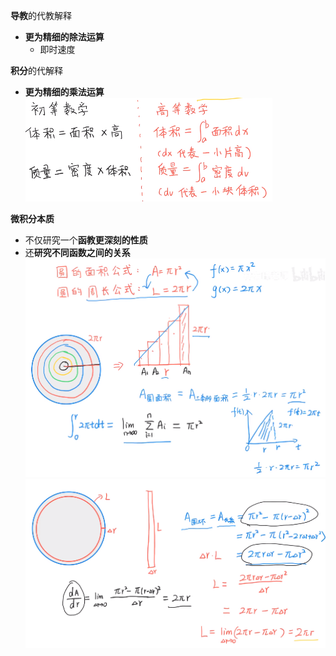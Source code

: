**导教**的代教解释
- **更为精细的除法运算**
	- 即时速度

**积分**的代解释
- **更为精细的乘法运算**
![](../photo/Pasted%20image%2020240319094510.png)

**微积分本质**
- 不仅研究一个**函教更深刻的性质**
- 还**研究不同函数之间的关系**
![](../photo/Pasted%20image%2020240319100102.png)
![](../photo/Pasted%20image%2020240319100223.png)